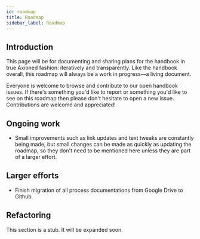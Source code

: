 ```yaml
---
id: roadmap
title: Roadmap
sidebar_label: Roadmap
---
```


## Introduction

This page will be for documenting and sharing plans for the handbook in true Axioned fashion: iteratively and transparently. Like the handbook overall, this roadmap will always be a work in progress—a living document.

Everyone is welcome to browse and contribute to our open handbook issues. If there's something you'd like to report or something you'd like to see on this roadmap then please don't hesitate to open a new issue. Contributions are welcome and appreciated!

## Ongoing work

- Small improvements such as link updates and text tweaks are constantly being made, but small changes can be made as quickly as updating the roadmap, so they don't need to be mentioned here unless they are part of a larger effort.

## Larger efforts

- Finish migration of all process documentations from Google Drive to Github.

## Refactoring

This section is a stub. It will be expanded soon.

